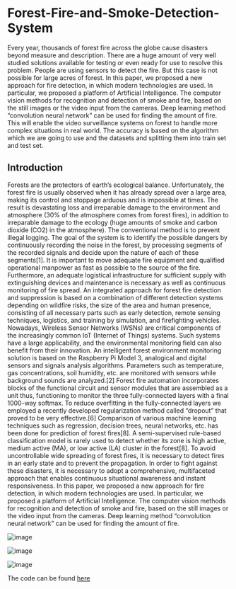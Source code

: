 # Forest-Fire-and-Smoke-Detection-System

Every year, thousands of forest fire across the globe cause disasters beyond measure and description. There are a huge amount of very well studied solutions available for testing or even ready for use to resolve this problem. People are using sensors to detect the fire. But this case is not possible for large acres of forest. In this paper, we proposed a new approach for fire detection, in which modern technologies are used. In particular, we proposed a platform of Artificial Intelligence. The computer vision methods for recognition and detection of smoke and fire, based on the still images or the video input from the cameras. Deep learning method “convolution neural network” can be used for finding the amount of fire. This will enable the video surveillance systems on forest to handle more complex situations in real world. The accuracy is based on the algorithm which we are going to use and the datasets and splitting them into train set and test set.

## **Introduction**


Forests are the protectors of earth’s ecological balance. Unfortunately, the forest fire is usually observed when it has already spread over a large area, making its control and stoppage arduous and is impossible at times. The result is devastating loss and irreparable damage to the environment and atmosphere (30% of the atmosphere comes from forest fires), in addition to irreparable damage to the ecology (huge amounts of smoke and carbon dioxide (CO2) in the atmosphere). The conventional method is to prevent illegal logging. The goal of the system is to identify the possible dangers by continuously recording the noise in the forest, by processing segments of the recorded signals and decide upon the nature of each of these segments[1]. It is important to move adequate fire equipment and qualified operational manpower as fast as possible to the source of the fire. Furthermore, an adequate logistical infrastructure for sufficient supply with extinguishing devices and maintenance is necessary as well as continuous monitoring of fire spread. An integrated approach for forest fire detection and suppression is based on a combination of different detection systems depending on wildfire risks, the size of the area and human presence, consisting of all necessary parts such as early detection, remote sensing techniques, logistics, and training by simulation, and firefighting vehicles. Nowadays, Wireless Sensor Networks (WSNs) are critical components of the increasingly common IoT (Internet of Things) systems. Such systems have a large applicability, and the environmental monitoring field can also benefit from their innovation. An intelligent forest environment monitoring solution is based on the Raspberry Pi Model 3, analogical and digital sensors and signals analysis algorithms. Parameters such as temperature, gas concentrations, soil humidity, etc. are monitored with sensors while background sounds are analyzed.[2] Forest fire automation incorporates blocks of the functional circuit and sensor modules that are assembled as a unit thus, functioning to monitor the three fully-connected layers with a final 1000-way softmax. To reduce overfitting in the fully-connected layers we employed a recently developed regularization method called “dropout” that proved to be very effective.[6] Comparison of various machine learning techniques such as regression, decision trees, neural networks, etc. has been done for prediction of forest fires[8]. A semi-supervised rule-based classification model is rarely used to detect whether its zone is high active, medium active (MA), or low active (LA) cluster in the forest[8]. To avoid uncontrollable wide spreading of forest fires, it is necessary to detect fires in an early state and to prevent the propagation. In order to fight against these disasters, it is necessary to adopt a comprehensive, multifaceted approach that enables continuous situational awareness and instant responsiveness. In this paper, we proposed a new approach for fire detection, in which modern technologies are used. In particular, we proposed a platform of Artificial Intelligence. The computer vision methods for recognition and detection of smoke and fire, based on the still images or the video input from the cameras. Deep learning method “convolution neural network” can be used for finding the amount of fire.

![image](https://github.com/Arpit-77/Forest-Fire-and-Smoke-Detection-System/assets/139072905/1caf183f-8927-4544-8908-c595a608d442)

![image](https://github.com/Arpit-77/Forest-Fire-and-Smoke-Detection-System/assets/139072905/3d289538-80cb-41f7-8e85-525a1943bcbb)

![image](https://github.com/Arpit-77/Forest-Fire-and-Smoke-Detection-System/assets/139072905/cb8aa82b-8c74-4841-b962-a571fcef6e71)


The code can be found [here](Code.py)
